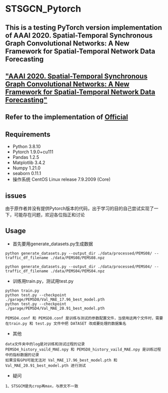 # STSGCN_Pytorch
## This is a testing PyTorch version implementation of AAAI 2020. Spatial-Temporal Synchronous Graph Convolutional Networks: A New Framework for Spatial-Temporal Network Data Forecasting
## ["AAAI 2020. Spatial-Temporal Synchronous Graph Convolutional Networks: A New Framework for Spatial-Temporal Network Data Forecasting"](https://aaai.org/ojs/index.php/AAAI/article/view/5438/5294)
## Refer to the implementation of [Official](https://github.com/Davidham3/STSGCN)

## Requirements
* Python 3.8.10
* Pytorch 1.9.0+cu111
* Pandas 1.2.5
* Matplotlib 3.4.2
* Numpy 1.21.0
* seaborn 0.11.1
* 操作系统 CentOS Linux release 7.9.2009 (Core)

## issues
由于原作者并没有提供Pytorch版本的代码，出于学习的目的自己尝试实现了一下，可能存在问题，欢迎各位指正和讨论

## Usage
* 首先要用generate_datasets.py生成数据
```
python generate_datasets.py --output_dir ./data/processed/PEMS08/ --traffic_df_filename ./data/PEMS08/PEMS08.npz
``` 
``` 
python generate_datasets.py --output_dir ./data/processed/PEMS04/ --traffic_df_filename ./data/PEMS04/PEMS04.npz
``` 
* 训练用train.py，测试用test.py
``` 
python train.py
python test.py --checkpoint ./garage/PEMSD8/Val_MAE_17.96_best_model.pth
python test.py --checkpoint ./garage/PEMSD4/Val_MAE_20.91_best_model.pth
``` 
``` 
PEMSD4.conf 和 PEMSD8.conf 是训练与测试的参数配置文件，当使用这两个文件时，需要在train.py 和 test.py 文件中把 DATASET 改成要处理的数据集名
``` 
* 其他
``` 
data文件夹中的log是对训练和测试过程的记录
PEMSD4_history_vaild_MAE.npy 和 PEMSD8_history_vaild_MAE.npy 是训练过程中的指标数据的记录
如果没有GPU可能无法对 Val_MAE_17.96_best_model.pth 和 Val_MAE_20.91_best_model.pth 进行测试
``` 


* 疑问
```
1、STSGCM是先crop再max，与原文不一致
```
